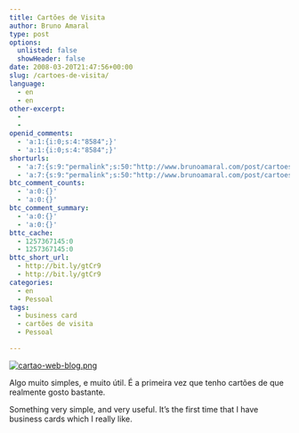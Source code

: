 ```yaml
---
title: Cartões de Visita
author: Bruno Amaral
type: post
options:
  unlisted: false
  showHeader: false
date: 2008-03-20T21:47:56+00:00
slug: /cartoes-de-visita/
language:
  - en
  - en
other-excerpt:
  - 
  - 
openid_comments:
  - 'a:1:{i:0;s:4:"8584";}'
  - 'a:1:{i:0;s:4:"8584";}'
shorturls:
  - 'a:7:{s:9:"permalink";s:50:"http://www.brunoamaral.com/post/cartoes-de-visita/";s:7:"tinyurl";s:25:"http://tinyurl.com/5kz4c8";s:4:"isgd";s:17:"http://is.gd/pDre";s:5:"bitly";s:20:"http://bit.ly/2Da2Jr";s:5:"snipr";s:22:"http://snipr.com/euozx";s:5:"snurl";s:22:"http://snurl.com/euozx";s:7:"snipurl";s:24:"http://snipurl.com/euozx";}'
  - 'a:7:{s:9:"permalink";s:50:"http://www.brunoamaral.com/post/cartoes-de-visita/";s:7:"tinyurl";s:25:"http://tinyurl.com/5kz4c8";s:4:"isgd";s:17:"http://is.gd/pDre";s:5:"bitly";s:20:"http://bit.ly/2Da2Jr";s:5:"snipr";s:22:"http://snipr.com/euozx";s:5:"snurl";s:22:"http://snurl.com/euozx";s:7:"snipurl";s:24:"http://snipurl.com/euozx";}'
btc_comment_counts:
  - 'a:0:{}'
  - 'a:0:{}'
btc_comment_summary:
  - 'a:0:{}'
  - 'a:0:{}'
bttc_cache:
  - 1257367145:0
  - 1257367145:0
bttc_short_url:
  - http://bit.ly/gtCr9
  - http://bit.ly/gtCr9
categories:
  - en
  - Pessoal
tags:
  - business card
  - cartões de visita
  - Pessoal

---
```

<a href="http://www.brunoamaral.com/post/cartoes-de-visita/650/" rel="attachment wp-att-650" title="cartao-web-blog.png"><img src="/wp-content/uploads/2008/03/cartao-web-blog1.png" alt="cartao-web-blog.png" /></a>

Algo muito simples, e muito útil. É a primeira vez que tenho cartões de que realmente gosto bastante.

Something very simple, and very useful. It&#8217;s the first time that I have business cards which I really like.